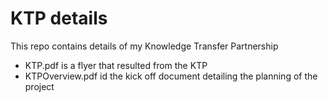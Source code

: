 # KTP details

This repo contains details of my Knowledge Transfer Partnership

- KTP.pdf is a flyer that resulted from the KTP
- KTPOverview.pdf id the kick off document detailing the planning of the project
